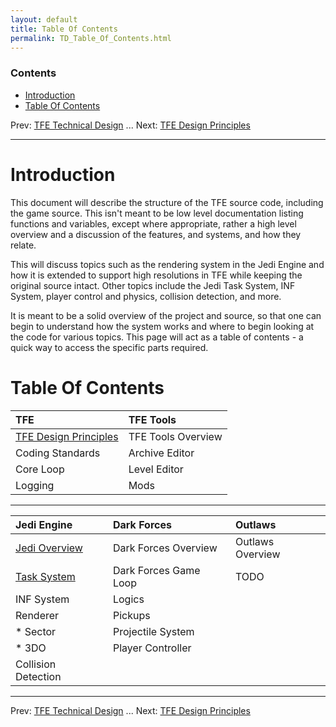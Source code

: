 ```yaml
---
layout: default
title: Table Of Contents
permalink: TD_Table_Of_Contents.html
---
```


### Contents
* [Introduction](#introduction)
* [Table Of Contents](#table-of-contents)

Prev: [TFE Technical Design](TFE_Technical_Design.md) ... Next: [TFE Design Principles](TFE_Design_Principles.md)

---
# Introduction
This document will describe the structure of the TFE source code, including the game source. This isn't meant to be low level documentation listing functions and variables, except where appropriate, rather a high level overview and a discussion of the features, and systems, and how they relate.

This will discuss topics such as the rendering system in the Jedi Engine and how it is extended to support high resolutions in TFE while keeping the original source intact. Other topics include the Jedi Task System, INF System, player control and physics, collision detection, and more.

It is meant to be a solid overview of the project and source, so that one can begin to understand how the system works and where to begin looking at the code for various topics. This page will act as a table of contents - a quick way to access the specific parts required.

# Table Of Contents

| TFE | TFE Tools |
|:---------------|:---------|
| [TFE Design Principles](TFE_Design_Principles.md)   | TFE Tools Overview |
|  Coding Standards   | Archive Editor |
|  Core Loop   |  Level Editor |
| Logging    |  Mods |

---

| Jedi Engine | Dark Forces | Outlaws |
|:---------|:---------|:---------|
| [Jedi Overview](Jedi_Overview.md) | Dark Forces Overview | Outlaws Overview |
| [Task System](Task_System.md)  | Dark Forces Game Loop | TODO |
|  INF System |  Logics | |
|  Renderer  |  Pickups | |
|  * Sector | Projectile System | |
|  * 3DO |  Player Controller | |
| Collision Detection | | |

---
Prev: [TFE Technical Design](TFE_Technical_Design.md) ... Next: [TFE Design Principles](TFE_Design_Principles.md)
